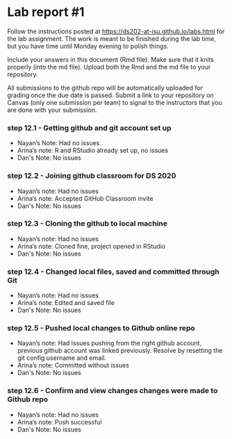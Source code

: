 
<!-- README.md is generated from README.Rmd. Please edit the README.Rmd file -->

# Lab report \#1

Follow the instructions posted at
<https://ds202-at-isu.github.io/labs.html> for the lab assignment. The
work is meant to be finished during the lab time, but you have time
until Monday evening to polish things.

Include your answers in this document (Rmd file). Make sure that it
knits properly (into the md file). Upload both the Rmd and the md file
to your repository.

All submissions to the github repo will be automatically uploaded for
grading once the due date is passed. Submit a link to your repository on
Canvas (only one submission per team) to signal to the instructors that
you are done with your submission.

### step 12.1 - Getting github and git account set up

- Nayan’s Note: Had no issues
- Arina’s note: R and RStudio already set up, no issues
- Dan's Note: No issues

### step 12.2 - Joining github classroom for DS 2020

- Nayan’s note: Had no issues
- Arina’s note: Accepted GitHub Classroom invite
- Dan's Note: No issues

### step 12.3 - Cloning the github to local machine

- Nayan’s note: Had no issues
- Arina’s note: Cloned fine, project opened in RStudio
- Dan's Note: No issues

### step 12.4 - Changed local files, saved and committed through Git

- Nayan’s note: Had no issues
- Arina’s note: Edited and saved file
- Dan's Note: No issues

### step 12.5 - Pushed local changes to Github online repo

- Nayan’s note: Had issues pushing from the right github account,
  previous github account was linked previously. Resolve by resetting
  the git config username and email.
- Arina’s note: Committed without issues
- Dan's Note: No issues

### step 12.6 - Confirm and view changes changes were made to Github repo

- Nayan’s note: Had no issues
- Arina’s note: Push successful
- Dan's Note: No issues
